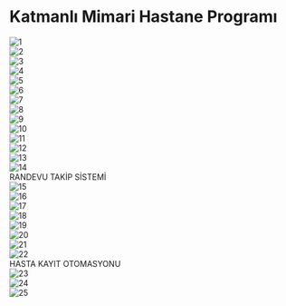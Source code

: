 # Katmanlı Mimari Hastane Programı
![1](https://user-images.githubusercontent.com/49581443/60146841-caee0180-97d3-11e9-8936-d8f6d7ae34d3.png)<br>
![2](https://user-images.githubusercontent.com/49581443/60146852-d17c7900-97d3-11e9-8039-f8227b8e8fcd.png)<br>
![3](https://user-images.githubusercontent.com/49581443/60146854-d2ada600-97d3-11e9-946b-e1c6ceb483a8.png)<br>
![4](https://user-images.githubusercontent.com/49581443/60146855-d3463c80-97d3-11e9-85b4-2a9a9ae70117.png)<br>
![5](https://user-images.githubusercontent.com/49581443/60146856-d7725a00-97d3-11e9-9a40-2450e6933d53.png)<br>
![6](https://user-images.githubusercontent.com/49581443/60146948-2d470200-97d4-11e9-8f9e-4d3aec500eb2.png)<br>
![7](https://user-images.githubusercontent.com/49581443/60146951-2fa95c00-97d4-11e9-9f68-5d4ede4a40b1.png)<br>
![8](https://user-images.githubusercontent.com/49581443/60146953-3041f280-97d4-11e9-96f5-d76dd69466d5.png)<br>
![9](https://user-images.githubusercontent.com/49581443/60146955-3506a680-97d4-11e9-87f5-dea6345db240.png)<br>
![10](https://user-images.githubusercontent.com/49581443/60146958-3637d380-97d4-11e9-8e6b-9fa63c750a15.png)<br>
![11](https://user-images.githubusercontent.com/49581443/60146966-3b951e00-97d4-11e9-8e8a-797ed4c97cb0.png)<br>
![12](https://user-images.githubusercontent.com/49581443/60147130-00dfb580-97d5-11e9-8a71-649f4d7813ec.png)<br>
![13](https://user-images.githubusercontent.com/49581443/60147131-02a97900-97d5-11e9-93a0-282978b9c934.png)<br>
![14](https://user-images.githubusercontent.com/49581443/60147134-03daa600-97d5-11e9-88c3-57f654424cc4.png)<br>
RANDEVU TAKİP SİSTEMİ<br>
![15](https://user-images.githubusercontent.com/49581443/60147135-04733c80-97d5-11e9-9c8c-ec3df4bb0305.png)<br>
![16](https://user-images.githubusercontent.com/49581443/60147137-050bd300-97d5-11e9-817b-b0cd466b3619.png)<br>
![17](https://user-images.githubusercontent.com/49581443/60147140-063d0000-97d5-11e9-8a16-0f937587dc33.png)<br>
![18](https://user-images.githubusercontent.com/49581443/60147141-063d0000-97d5-11e9-8107-56dc06399e5c.png)<br>
![19](https://user-images.githubusercontent.com/49581443/60147143-06d59680-97d5-11e9-88ff-e7bed22a17b3.png)<br>
![20](https://user-images.githubusercontent.com/49581443/60147144-0806c380-97d5-11e9-91fe-2ac3d7ee9ab7.png)<br>
![21](https://user-images.githubusercontent.com/49581443/60147153-0e953b00-97d5-11e9-8d9a-d9db1123db30.png)<br>
![22](https://user-images.githubusercontent.com/49581443/60147155-10f79500-97d5-11e9-921c-73e7ee194be5.png)<br>
HASTA KAYIT OTOMASYONU<br>
![23](https://user-images.githubusercontent.com/49581443/60147156-12c15880-97d5-11e9-9f6f-b764308e2dac.png)<br>
![24](https://user-images.githubusercontent.com/49581443/60147159-1523b280-97d5-11e9-947c-0afafc9831df.png)<br>
![25](https://user-images.githubusercontent.com/49581443/60147162-16ed7600-97d5-11e9-8caa-6995197f1924.png)<br>

